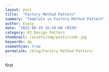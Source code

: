 ```yaml
---
layout: post
title:  "Factory Method Pattern"
summary: "Template in Factory Method Pattern"
author: Eussy
date: '2022-08-19 16:40:00 +0530'
category: 03_Design Pattern
thumbnail: /assets/img/posts/code.jpg
keywords: dp
usemathjax: true
permalink: /blog/Factory Method Pattern/
---
```


first
